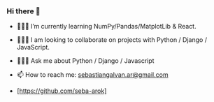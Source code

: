 ### Hi there 👋
<!-- **SebasGalvan/SebasGalvan** is a ✨ _special_ ✨ repository because its `README.md` (this file) appears on your GitHub profile. -->

<!-- - 📗 I am currently working on a book app -->
- 👨🏻‍💻 I’m currently learning NumPy/Pandas/MatplotLib  & React.
- 👨🏻‍🌾 I am looking to collaborate on projects with Python / Django / JavaScript.

- 👨🏻‍🏫 Ask me about Python / Django / Javascript
- 📫 How to reach me: sebastiangalvan.ar@gmail.com
- [https://github.com/seba-arok]
